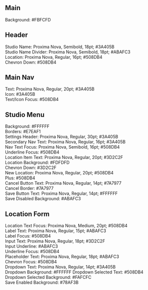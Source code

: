 ## Main
Background:                            #FBFCFD  

## Header
Studio Name:                           Proxima Nova, Semibold, 18pt; #3A405B  
Studio Name Divider:                   Proxima Nova, Semibold, 18pt; #ABAFC3  
Location:                              Proxima Nova, Regular, 16pt; #508DB4  
Chevron Down:                          #508DB4  

## Main Nav
Text:                                  Proxima Nova, Regular, 20pt; #3A405B  
Icon:                                  #3A405B  
Text/Icon Focus:                       #508DB4  

## Studio Menu
Background:                            #FFFFFF  
Borders:                               #E7EAF1  
Settings Header:                       Proxima Nova, Regular, 30pt; #3A405B  
Secondary Nav Text:                    Proxima Nova, Regular, 16pt; #3A405B  
Nav Text Focus:                        Proxima Nova, Semibold, 16pt; #508DB4  
Underline Focus:                       #508DB4  
Location Item Text:                    Proxima Nova, Regular, 20pt; #3D2C2F  
Location Background:                   #FDFDFD  
Chevron Down:                          #3D2C2F  
New Location:                          Proxima Nova, Regular, 20pt; #508DB4  
Plus:                                  #508DB4  
Cancel Button Text:                    Proxima Nova, Regular, 14pt; #7A7977  
Cancel Border:                         #7A7977  
Save Button Text:                      Proxima Nova, Regular, 14pt; #FFFFFF  
Save Disabled Background:              #ABAFC3  

## Location Form
Location Text Focus:                   Proxima Nova, Medium, 20pt; #508DB4  
Label Text:                            Proxima Nova, Regular, 15pt; #ABAFC3  
Label Focus:                           #508DB4  
Input Text:                            Proxima Nova, Regular, 18pt; #3D2C2F  
Input Underline:                       #ABAFC3  
Underline Focus:                       #508DB4  
Placeholder Text:                      Proxima Nova, Regular, 18pt; #ABAFC3  
Chevron Focus:                         #508DB4  
Dropdown Text:                         Proxima Nova, Regular, 14pt; #3A405B  
Dropdown Background:                   #FFFFFF
Dropdown Selected Text:                #508DB4  
Dropdown Selected Background:          #FAFCFC  
Save Enabled Background:               #78AF3B  
